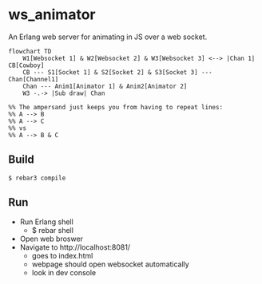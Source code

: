 ws_animator
=====

An Erlang web server for animating in JS over a web socket.

```mermaid
flowchart TD
    W1[Websocket 1] & W2[Websocket 2] & W3[Websocket 3] <--> |Chan 1| CB[Cowboy]
    CB --- S1[Socket 1] & S2[Socket 2] & S3[Socket 3] --- Chan[Channel1]
    Chan --- Anim1[Animator 1] & Anim2[Animator 2]
    W3 -.-> |Sub draw| Chan

%% The ampersand just keeps you from having to repeat lines:
%% A --> B
%% A --> C
%% vs
%% A --> B & C
````

Build
-----

    $ rebar3 compile

Run
-----

- Run Erlang shell
  - $ rebar shell
- Open web broswer
- Navigate to http://localhost:8081/
  - goes to index.html
  - webpage should open websocket automatically
  - look in dev console
